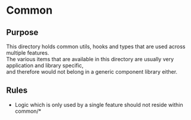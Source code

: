 # Common

## Purpose

This directory holds common utils, hooks and types that are used across multiple features.  
The various items that are available in this directory are usually very application and library specific,  
and therefore would not belong in a generic component library either.

## Rules

- Logic which is only used by a single feature should not reside within common/\*
